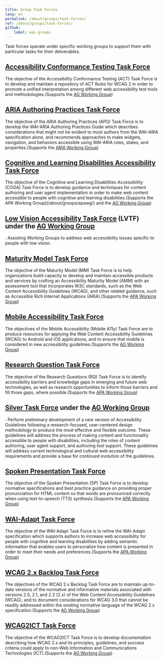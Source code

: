 ```yaml
---
title: Group Task Forces
lang: en
permalink: /about/groups/task-forces/
ref: /about/groups/task-forces/
github:
    label: wai-groups
---
```


Task forces operate under specific working groups to support them with particular tasks for their deliverables.

## [Accessibility Conformance Testing Task Force](/about/groups/task-forces/conformance-testing/)

The objective of the Accessibility Conformance Testing (ACT) Task Force is to develop and maintain a repository of ACT Rules for WCAG 2 in order to promote a unified interpretation among different web accessibility test tools and methodologies.\(Supports the [AG Working Group](/about/groups/agwg/))

## [ARIA Authoring Practices Task Force](/about/groups/task-forces/practices/)

The objective of the ARIA Authoring Practices (APG) Task Force is to develop the WAI-ARIA Authoring Practices Guide which describes considerations that might not be evident to most authors from the WAI-ARIA specification alone, and recommends approaches to make widgets, navigation, and behaviors accessible using WAI-ARIA roles, states, and properties.\(Supports the [ARIA Working Group](/about/groups/ariawg/))

## [Cognitive and Learning Disabilities Accessibility Task Force](/about/groups/task-forces/coga/)

The objective of the Cognitive and Learning Disabilities Accessibility (COGA) Task Force is to develop guidance and techniques for content authoring and user agent implementation in order to make web content accessible to people with cognitive and learning disabilities.\(Supports the APA Working Group](/about/groups/apawg/) and the [AG Working Group](/about/groups/agwg/))

## [Low Vision Accessibility Task Force](/about/groups/task-forces/low-vision-a11y-tf/) (LVTF) under the [AG Working Group](/about/groups/agwg/)

:   Assisting Working Groups to address web accessibility issues
    specific to people with low vision.

## [Maturity Model Task Force](/about/groups/task-forces/maturity-model/)

The objective of the Maturity Model (MM) Task Force is to help organizations build capacity to develop and maintain accessible products and services by crafting an Accessibility Maturity Model (AMM) with an assessment tool that incorporates W3C standards, such as the Web Content Accessibility Guidelines (WCAG), and other related guidance, such as Accessible Rich Internet Applications (ARIA).\(Supports the [APA Working Group](/about/groups/apawg/))

## [Mobile Accessibility Task Force](/about/groups/task-forces/matf/)

The objectives of the Mobile Accessibility (Mobile A11y) Task Force are to produce resources for applying the Web Content Accessibility Guidelines (WCAG) to Android and iOS applications, and to ensure that mobile is considered in new accessibility guidelines.\(Supports the [AG Working Group](/about/groups/agwg/))

## [Research Question Task Force](/about/groups/task-forces/research-questions/)

The objective of the Research Questions (RQ) Task Force is to identify accessibility barriers and knowledge gaps in emerging and future web technologies, as well as research opportunities to inform those barriers and fill those gaps, where possible.\(Supports the [APA Working Group](/about/groups/apawg/))

## [Silver Task Force](/about/groups/task-forces/silver/) under the [AG Working Group](/about/groups/agwg/)

:   Perform preliminary development of a new version of Accessibility
    Guidelines following a research-focused, user-centered design
    methodology to produce the most effective and flexible outcome.
    These guidelines will address the process of making content and
    functionality accessible to people with disabilities, including the
    roles of content authoring, user agent support, and authoring tool
    support. These guidelines will address current technological and
    cultural web accessibility requirements and provide a base for
    continued evolution of the guidelines.
    
## [Spoken Presentation Task Force](/about/groups/task-forces/pronunciation/)

The objective of the Spoken Presentation (SP) Task Force is to develop normative specifications and best practice guidance on providing proper pronunciation for HTML content so that words are pronounced correctly when using text-to-speech (TTS) synthesis.\(Supports the [APA Working Group](/about/groups/apawg/))

## [WAI-Adapt Task Force](/about/groups/task-forces/adapt/)

The objective of the WAI-Adapt Task Force is to refine the WAI-Adapt specification which supports authors to increase web accessibility for people with cognitive and learning disabilities by adding semantic information that enables users to personalize how content is presented in order to meet their needs and preferences.\(Supports the [APA Working Group](/about/groups/apawg/))

## [WCAG 2.x Backlog Task Force](/about/groups/task-forces/wcag2x-backlog/)

The objectives of the WCAG 2.x Backlog Task Force are to maintain up-to-date versions of the normative and informative materials associated with versions 2.0, 2.1, and 2.2 (2.x) of the Web Content Accessibility Guidelines (WCAG), and to document considerations for WCAG 3.0 that cannot be readily addressed within the existing normative language of the WCAG 2.x specification.\(Supports the [AG Working Group](/about/groups/agwg/))

## [WCAG2ICT Task Force](/about/groups/task-forces/wcag2ict/)

The objective of the WCAG2ICT Task Force is to develop documentation describing how WCAG 2.x and its principles, guidelines, and success criteria could apply to non-Web Information and Communications Technologies (ICT).\(Supports the [AG Working Group](/about/groups/agwg/))